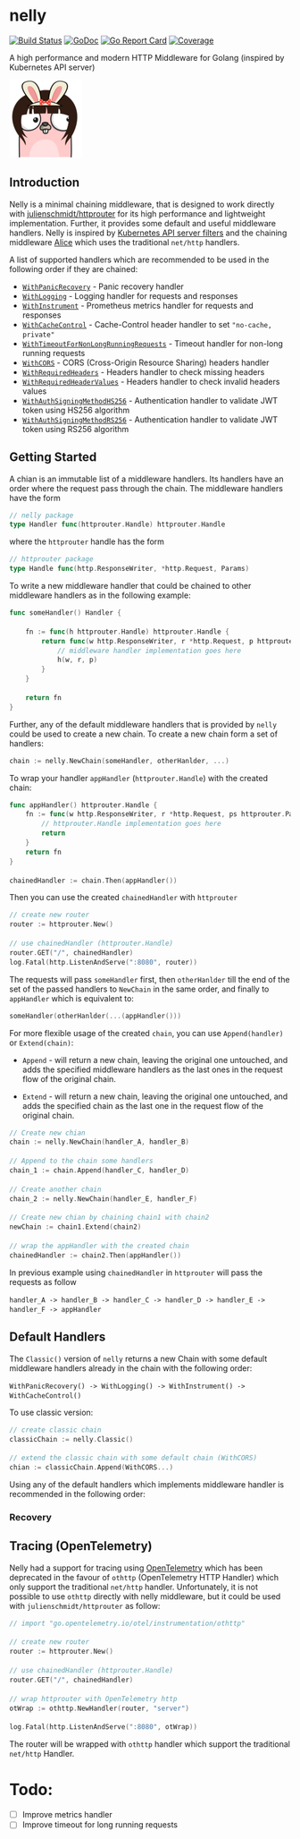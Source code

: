# nelly
[![Build Status](https://travis-ci.org/pharmatics/nelly.svg?branch=master)](https://travis-ci.org/pharmatics/nelly)
[![GoDoc](https://godoc.org/github.com/golang/gddo?status.svg)](http://godoc.org/github.com/pharmatics/nelly)
[![Go Report Card](https://goreportcard.com/badge/github.com/pharmatics/nelly)](https://goreportcard.com/report/github.com/pharmatics/nelly)
[![Coverage](http://gocover.io/_badge/github.com/pharmatics/nelly)](http://gocover.io/github.com/pharmatics/nelly)

A high performance and modern HTTP Middleware for Golang (inspired by Kubernetes API server)

![nelly](logo/nelly.png)

## Introduction

Nelly is a minimal chaining middleware, that is designed to work directly with [julienschmidt/httprouter](https://github.com/julienschmidt/httprouter) for its high performance and lightweight implementation. Further, it provides some default and useful middleware handlers. Nelly is inspired by [Kubernetes API server filters](https://github.com/kubernetes/apiserver/tree/master/pkg/server/filters) and the chaining middleware [Alice](https://github.com/justinas/alice) which uses the traditional `net/http` handlers.

A list of supported handlers which are recommended to be used in the following order if they are chained:

* [`WithPanicRecovery`](#recovery) - Panic recovery handler
* [`WithLogging`](#logging) - Logging handler for requests and responses
* [`WithInstrument`](#metrics) -  Prometheus metrics handler for requests and responses
* [`WithCacheControl`](#cache-control) - Cache-Control header handler to set `"no-cache, private"`
* [`WithTimeoutForNonLongRunningRequests`](#timeout) - Timeout handler for non-long running requests
* [`WithCORS`](#cors) -  CORS (Cross-Origin Resource Sharing) headers handler
* [`WithRequiredHeaders`](#headers) - Headers handler to check missing headers
* [`WithRequiredHeaderValues`](#headers) - Headers handler to check invalid headers values
* [`WithAuthSigningMethodHS256`](#authentication) - Authentication handler to validate JWT token using HS256 algorithm
* [`WithAuthSigningMethodRS256`](#authentication) - Authentication handler to validate JWT token using RS256 algorithm

## Getting Started

A chian is an immutable list of a middleware handlers. Its handlers have an order where the request pass through the chain. The middleware handlers have the form 

```go
// nelly package
type Handler func(httprouter.Handle) httprouter.Handle
```

where the `httprouter` handle has the form

```go
// httprouter package
type Handle func(http.ResponseWriter, *http.Request, Params)
```

To write a new middleware handler that could be chained to other middleware handlers as in the following example:

```go
func someHandler() Handler {

	fn := func(h httprouter.Handle) httprouter.Handle {
		return func(w http.ResponseWriter, r *http.Request, p httprouter.Params) {
			// middleware handler implementation goes here
			h(w, r, p)
		}
	}

	return fn
}
```

Further, any of the default middleware handlers that is provided by `nelly` could be used to create a new chain. To create a new chain form a set of handlers:

```go
chain := nelly.NewChain(someHandler, otherHanlder, ...)
```

To wrap your handler `appHandler` (`httprouter.Handle`) with the created chain:

```go
func appHandler() httprouter.Handle {
	fn := func(w http.ResponseWriter, r *http.Request, ps httprouter.Params) {
		// httprouter.Handle implementation goes here
		return
	}
	return fn
}

chainedHandler := chain.Then(appHandler())
```

Then you can use the created `chainedHandler` with `httprouter`

```go
// create new router
router := httprouter.New()

// use chainedHandler (httprouter.Handle)
router.GET("/", chainedHandler)
log.Fatal(http.ListenAndServe(":8080", router))
```

The requests will pass `someHandler` first, then `otherHanlder` till the end of the set of the passed handlers to `NewChain` in the same order, and finally to `appHandler` which is equivalent to:

```go
someHandler(otherHanlder(...(appHandler()))
```

For more flexible usage of the created `chain`, you can use `Append(handler)` or `Extend(chain)`:

* `Append` - will return a new chain, leaving the original one untouched, and adds the specified middleware handlers as the last ones in the request flow of the original chain.

* `Extend` - will return a new chain, leaving the original one untouched, and adds the specified chain as the last one in the request flow of the original chain.

```go
// Create new chian
chain := nelly.NewChain(handler_A, handler_B)

// Append to the chain some handlers
chain_1 := chain.Append(handler_C, handler_D)

// Create another chain
chain_2 := nelly.NewChain(handler_E, handler_F)

// Create new chian by chaining chain1 with chain2
newChain := chain1.Extend(chain2)

// wrap the appHandler with the created chain
chainedHandler := chain2.Then(appHandler())
```

In previous example using `chainedHandler` in `httprouter` will pass the requests as follow

`handler_A -> handler_B -> handler_C -> handler_D -> handler_E -> handler_F -> appHandler`

## Default Handlers

The `Classic()` version of `nelly` returns a new Chain with some default middleware handlers already in the chain with the following order:

`WithPanicRecovery() -> WithLogging() -> WithInstrument() -> WithCacheControl()`

To use classic version:

```go
// create classic chain
classicChain := nelly.Classic()

// extend the classic chain with some default chain (WithCORS)
chian := classicChain.Append(WithCORS...)
```

Using any of the default handlers which implements middleware handler is recommended in the following order:

### Recovery

## Tracing (OpenTelemetry)

Nelly had a support for tracing using [OpenTelemetry](https://github.com/open-telemetry/opentelemetry-go) which has been deprecated in the favour of `othttp` (OpenTelemetry HTTP Handler) which only support the traditional `net/http` handler. Unfortunately, it is not possible to use `othttp` directly with nelly middleware, but it could be used with `julienschmidt/httprouter` as follow:

```go
// import "go.opentelemetry.io/otel/instrumentation/othttp"

// create new router
router := httprouter.New()

// use chainedHandler (httprouter.Handle)
router.GET("/", chainedHandler)

// wrap httprouter with OpenTelemetry http
otWrap := othttp.NewHandler(router, "server")

log.Fatal(http.ListenAndServe(":8080", otWrap))
```

The router will be wrapped with `othttp` handler which support the traditional `net/http` Handler.

# Todo:

- [ ] Improve metrics handler
- [ ] Improve timeout for long running requests
